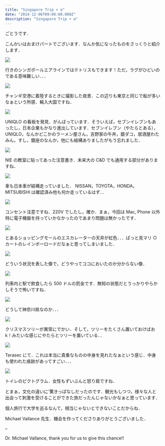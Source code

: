 ```yaml
---
title: "Singapore Trip + α"
date: "2014-12-06T09:00:00.000Z"
description: "Singapore Trip + α"
---
```


ごとうです．

こんかいはおまけパートでございます．なんか気になったものをさっくりと紹介します．

![](https://cdn-images-1.medium.com/max/2000/0*cQoH34SPWn6p-X_F.jpg)

行きのシンガポールエアラインではテトリスもできます！ただ，ラグがひどいのである意味難しい．．．

![](https://cdn-images-1.medium.com/max/2000/0*YKvTSszARrOA_4AJ.jpg)

チャンギ空港に着陸するときに撮影した夜景．この辺りも東京と同じで船が多いなぁという所感．輸入大国ですね．

![](https://cdn-images-1.medium.com/max/2000/0*QE0RD9aG52uwFzxs.jpg)

UNIQLO の看板を発見．がんばっています．そういえば，セブンイレブンもあったし，日本企業もかなり進出しています．セブンイレブン（やたらとある），UNIQLO，なんかどこかのラーメン屋さん，吉野家の牛丼，銀ダコ，居酒屋わたみん，すし，銀座のなんか，他にも結構ありましたがもう忘れました．

![](https://cdn-images-1.medium.com/max/2000/0*XbS6Mca7rfUOjQY9.jpg)

NIE の教室に貼ってあった注意書き．未来大の C&D でも通用する部分がありますね．

![](https://cdn-images-1.medium.com/max/2000/0*NjAcEQ-iz5hNrNld.jpg)

車も日本車が結構走っていました． NISSAN，TOYOTA，HONDA，MITSUBISHI は確認済み他も何か走っているはず．．

![](https://cdn-images-1.medium.com/max/2000/0*YZI-acPNfclWpgww.jpg)

コンセント注意ですね．220V でしたし，確か．まぁ，今回は Mac, Phone 以外 特に電子機器を持っていかなかったのであまり問題は無かったです．

![](https://cdn-images-1.medium.com/max/2000/0*fUbebT5a9nlJZjyE.jpg)

とあるショッピングモールのエスカレーターの天井が虹色．．．ぱっと見マリ ○ カートのレインボーロードだなぁと思ってしまいました．

![](https://cdn-images-1.medium.com/max/2000/0*1dXrukJGLK_6iv8u.jpg)

どういう状況を表した像で，どうやってココにおいたのか分からない像．

![](https://cdn-images-1.medium.com/max/2000/0*wbIffYR7yA44oaEA.jpg)

列車内と駅で飲食したら 500 ドルの罰金です．無知の状態だとうっかりやらかしそうで怖いですね．

![](https://cdn-images-1.medium.com/max/2000/0*GSgxZyupTPtVwGGh.jpg)

どうして神奈川県なのか．．．

![](https://cdn-images-1.medium.com/max/2000/0*2c2aJH9_ltR0-VNm.jpg)

クリスマスツリーが異常にでかい．そして，ツリーをたくさん置いておけばお k！みたいな感じにやたらとツリーを置いている．．

![](https://cdn-images-1.medium.com/max/2000/0*uXgpshiuyCLk44jT.jpg)

Terasec にて．これは本当に貴重なものの中身を見れたなぁという感じ．中身も使われた痕跡があってすごい．．．

![](https://cdn-images-1.medium.com/max/2000/0*bS47ElJknjA3wxLt.jpg)

トイレのピクトグラム．女性もずいぶんと怒り肩ですね．

とまぁ，文化の違いに’驚きっぱなしだったのです．観光もしつつ，様々な人と出会って刺激を受けることができた旅だったんじゃないかなぁと思っています．

個人旅行で大学を巡るなんて，相当じゃないとできないことだからね．

Michael Vallance 先生．機会を作ってくださりありがとうございました．

–

Dr. Michael Vallance, thank you for us to give this chance!!
